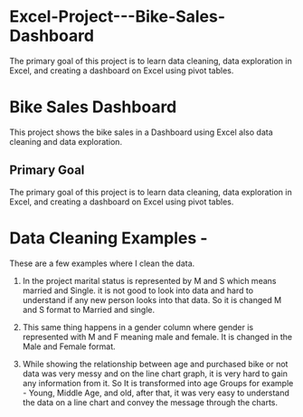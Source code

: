 # Excel-Project---Bike-Sales-Dashboard
The primary goal of this project is to learn data cleaning, data exploration in Excel, and creating a dashboard on Excel using pivot tables.



# Bike Sales Dashboard 

This project shows the bike sales in a Dashboard using Excel also data cleaning and data exploration. 


## Primary Goal

The primary goal of this project is to learn data cleaning, data exploration in Excel, and creating a dashboard on Excel using pivot tables. 






# Data Cleaning Examples - 
 
These are a few examples where I clean the data.
    
    
1. In the project marital status is represented by M and S which means married and Single. it is not good to look into data and hard to understand if any new person looks into that data. So it is changed M and S format to Married and single. 


2. This same thing happens in a gender column where gender is represented with M and F meaning male and female. It is changed in the Male and Female format. 

3. While showing the relationship between age and purchased bike or not data was very messy and on the line chart graph, it is very hard to gain any information from it. So It is transformed into age Groups for example - Young, Middle Age, and old, after that, it was very easy to understand the data on a line chart and convey the message through the charts.
